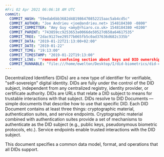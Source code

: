 ```yaml
---
#Fri 02 Apr 2021 06:06:18 AM UTC
commit:
  COMMIT_HASH: "59edab6bb3682d481986470852215aac5ab4cd5c"
  COMMIT_AUTHOR: "Joe Andrieu <joe@andrieu.net> 1548184380 -0800"
  COMMIT_COMMITTER: "Amy Guy <amy@rhiaro.co.uk> 1548184380 +0200"
  COMMIT_PARENT: "743859cc9253653a0066de50527d658a64617535"
  COMMIT_TREE: "2dac9127ee29577b065fb5c0ad37636d682c335b"
  COMMIT_DATA: "2019-01-22T21:13:00+02:00"
  COMMIT_DATE: "2019-01-22"
  COMMIT_TIME: "19:13:00"
  COMMIT_TIMESTAMP: "2019-01-22T19:13:00"
  COMMIT_LINE: ""removed confusing section about keys and DID ownership (#109)"
  COMMIT_RUNNABLE: "file:///home/ewelton/Desktop/I/did-biometrics/did-core-dataset/analysis/gitinfo/59edab6bb3682d481986470852215aac5ab4cd5c/snapshot/index.html"
---
```


<section id="abstract">
<p>
Decentralized Identifiers (DIDs) are a new type of identifier for
verifiable, "self-sovereign" digital identity. DIDs are fully under the
control of the DID subject, independent from any centralized registry,
identity provider, or certificate authority. DIDs are URLs that relate
a DID subject to means for trustable interactions with that subject.
DIDs resolve to DID Documents — simple documents that describe how to
use that specific DID. Each DID Document contains at least three
things: cryptographic material, authentication suites, and service
endpoints. Cryptographic material combined with authentication suites
provide a set of mechanisms to authenticate as the DID subject (e.g.,
public keys, pseudonymous biometric protocols, etc.). Service endpoints
enable trusted interactions with the DID subject.
    </p>
<p>
This document specifies a common data model, format, and operations
that all DIDs support.
    </p>
</section>
